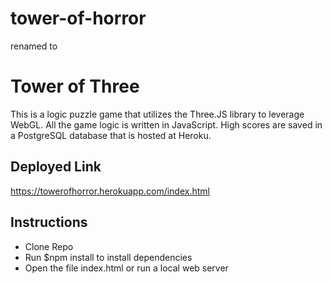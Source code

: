 # tower-of-horror
renamed to
# Tower of Three

This is a logic puzzle game that utilizes the Three.JS library to leverage WebGL.  All the game logic is written in JavaScript.  High scores are saved in a PostgreSQL database that is hosted at Heroku.

## Deployed Link
https://towerofhorror.herokuapp.com/index.html

## Instructions
  - Clone Repo
  - Run $npm install to install dependencies
  - Open the file index.html or run a local web server
